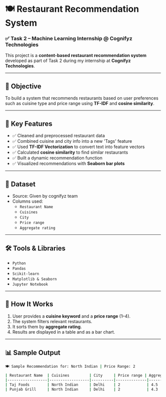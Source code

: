 # 🍽️ Restaurant Recommendation System

### ✅ Task 2 – Machine Learning Internship @ Cognifyz Technologies

This project is a **content-based restaurant recommendation system** developed as part of Task 2 during my internship at **Cognifyz Technologies**.

---

## 📌 Objective

To build a system that recommends restaurants based on user preferences such as cuisine type and price range using **TF-IDF** and **cosine similarity**.

---

## 🧠 Key Features

- ✅ Cleaned and preprocessed restaurant data
- ✅ Combined cuisine and city info into a new 'Tags' feature
- ✅ Used **TF-IDF Vectorization** to convert text into feature vectors
- ✅ Calculated **cosine similarity** to find similar restaurants
- ✅ Built a dynamic recommendation function
- ✅ Visualized recommendations with **Seaborn bar plots**

---

## 📂 Dataset

- Source: Given by cognifyz team
- Columns used:
  - `Restaurant Name`
  - `Cuisines`
  - `City`
  - `Price range`
  - `Aggregate rating`

---

## 🛠️ Tools & Libraries

- `Python`
- `Pandas`
- `Scikit-learn`
- `Matplotlib & Seaborn`
- `Jupyter Notebook`

---

## 🚀 How It Works

1. User provides a **cuisine keyword** and a **price range** (1–4).
2. The system filters relevant restaurants.
3. It sorts them by **aggregate rating**.
4. Results are displayed in a table and as a bar chart.

---

## 📊 Sample Output

```bash
🍽️ Sample Recommendation for: North Indian | Price Range: 2

| Restaurant Name  | Cuisines         | City     | Price range | Aggregate rating |
|------------------|------------------|----------|--------------|------------------|
| Taj Foods        | North Indian     | Delhi    | 2            | 4.5              |
| Punjab Grill     | North Indian     | Delhi    | 2            | 4.3              |
